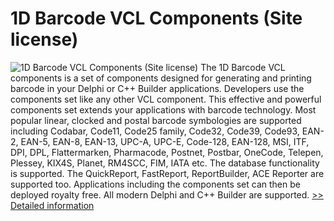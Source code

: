 # 1D Barcode VCL Components (Site license)
![1D Barcode VCL Components (Site license)](https://mycommerce.akamaized.net/api/pimages/P300423281/BIG/300423281.PNG)
The 1D Barcode VCL components is a set of components designed for generating and printing barcode in your Delphi or C++ Builder applications. Developers use the components set like any other VCL component. This effective and powerful components set extends your applications with barcode technology.
Most popular linear, clocked and postal barcode symbologies are supported including Codabar, Code11, Code25 family, Code32, Code39, Code93, EAN-2, EAN-5, EAN-8, EAN-13, UPC-A, UPC-E, Code-128, EAN-128, MSI, ITF, DPI, DPL, Flattermarken, Pharmacode, Postnet, Postbar, OneCode, Telepen, Plessey, KIX4S, Planet, RM4SCC, FIM, IATA etc.
The database functionality is supported. The QuickReport, FastReport, ReportBuilder, ACE Reporter are supported too.
Applications including the components set can then be deployed royalty free. All modern Delphi and C++ Builder are supported.
[>> Detailed information](https://secure.shareit.com/shareit/product.html?productid=300423281&affiliateid=200057808)
